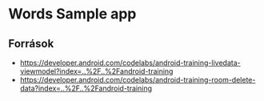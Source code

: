 # Words Sample app

## Források

* https://developer.android.com/codelabs/android-training-livedata-viewmodel?index=..%2F..%2Fandroid-training
* https://developer.android.com/codelabs/android-training-room-delete-data?index=..%2F..%2Fandroid-training
